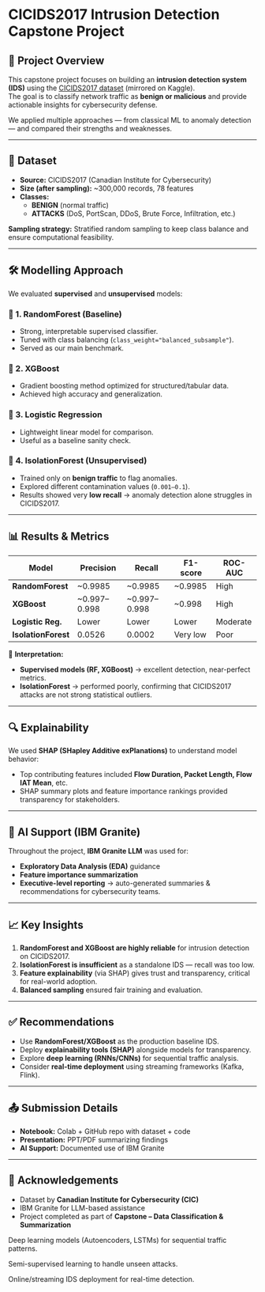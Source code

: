 # CICIDS2017 Intrusion Detection Capstone Project

## 📌 Project Overview
This capstone project focuses on building an **intrusion detection system (IDS)** using the [CICIDS2017 dataset](https://www.kaggle.com/datasets/chethuhn/network-intrusion-dataset) (mirrored on Kaggle).  
The goal is to classify network traffic as **benign or malicious** and provide actionable insights for cybersecurity defense.  

We applied multiple approaches — from classical ML to anomaly detection — and compared their strengths and weaknesses.  

---

## 📂 Dataset
- **Source:** CICIDS2017 (Canadian Institute for Cybersecurity)  
- **Size (after sampling):** ~300,000 records, 78 features  
- **Classes:**  
  - **BENIGN** (normal traffic)  
  - **ATTACKS** (DoS, PortScan, DDoS, Brute Force, Infiltration, etc.)  

**Sampling strategy:** Stratified random sampling to keep class balance and ensure computational feasibility.  

---

## 🛠️ Modelling Approach
We evaluated **supervised** and **unsupervised** models:

### 🔹 1. RandomForest (Baseline)
- Strong, interpretable supervised classifier.
- Tuned with class balancing (`class_weight="balanced_subsample"`).
- Served as our main benchmark.  

### 🔹 2. XGBoost
- Gradient boosting method optimized for structured/tabular data.  
- Achieved high accuracy and generalization.  

### 🔹 3. Logistic Regression
- Lightweight linear model for comparison.  
- Useful as a baseline sanity check.  

### 🔹 4. IsolationForest (Unsupervised)
- Trained only on **benign traffic** to flag anomalies.  
- Explored different contamination values (`0.001–0.1`).  
- Results showed very **low recall** → anomaly detection alone struggles in CICIDS2017.  

---

## 📊 Results & Metrics

| Model              | Precision | Recall | F1-score | ROC-AUC |
|--------------------|-----------|--------|----------|---------|
| **RandomForest**   | ~0.9985   | ~0.9985| ~0.9985  | High    |
| **XGBoost**        | ~0.997–0.998 | ~0.997–0.998 | ~0.998 | High    |
| **Logistic Reg.**  | Lower     | Lower  | Lower    | Moderate|
| **IsolationForest**| 0.0526    | 0.0002 | Very low | Poor    |

📌 **Interpretation:**
- **Supervised models (RF, XGBoost)** → excellent detection, near-perfect metrics.  
- **IsolationForest** → performed poorly, confirming that CICIDS2017 attacks are not strong statistical outliers.  

---

## 🔍 Explainability
We used **SHAP (SHapley Additive exPlanations)** to understand model behavior:  
- Top contributing features included **Flow Duration, Packet Length, Flow IAT Mean**, etc.  
- SHAP summary plots and feature importance rankings provided transparency for stakeholders.  

---

## 🤖 AI Support (IBM Granite)
Throughout the project, **IBM Granite LLM** was used for:  
- **Exploratory Data Analysis (EDA)** guidance  
- **Feature importance summarization**  
- **Executive-level reporting** → auto-generated summaries & recommendations for cybersecurity teams.  

---

## 📈 Key Insights
1. **RandomForest and XGBoost are highly reliable** for intrusion detection on CICIDS2017.  
2. **IsolationForest is insufficient** as a standalone IDS — recall was too low.  
3. **Feature explainability** (via SHAP) gives trust and transparency, critical for real-world adoption.  
4. **Balanced sampling** ensured fair training and evaluation.  

---

## ✅ Recommendations
- Use **RandomForest/XGBoost** as the production baseline IDS.  
- Deploy **explainability tools (SHAP)** alongside models for transparency.  
- Explore **deep learning (RNNs/CNNs)** for sequential traffic analysis.  
- Consider **real-time deployment** using streaming frameworks (Kafka, Flink).  

---

## 📤 Submission Details
- **Notebook:** Colab + GitHub repo with dataset + code  
- **Presentation:** PPT/PDF summarizing findings  
- **AI Support:** Documented use of IBM Granite  

---

## 🙌 Acknowledgements
- Dataset by **Canadian Institute for Cybersecurity (CIC)**  
- IBM Granite for LLM-based assistance  
- Project completed as part of **Capstone – Data Classification & Summarization**  

Deep learning models (Autoencoders, LSTMs) for sequential traffic patterns.

Semi-supervised learning to handle unseen attacks.

Online/streaming IDS deployment for real-time detection.
